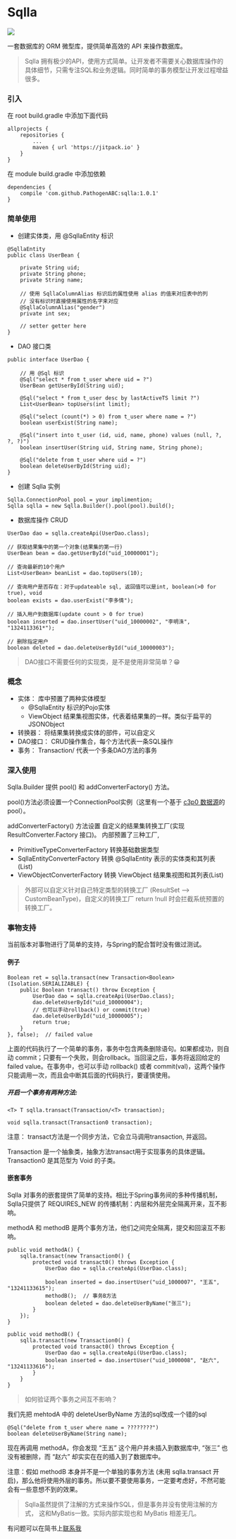# Sqlla

[![](https://jitpack.io/v/PathogenABC/sqlla.svg)](https://jitpack.io/#PathogenABC/sqlla)

一套数据库的 ORM 微型库，提供简单高效的 API 来操作数据库。
> Sqlla 拥有极少的API，使用方式简单。让开发者不需要关心数据库操作的具体细节，只需专注SQL和业务逻辑。同时简单的事务模型让开发过程增益很多。

### 引入
在 root build.gradle 中添加下面代码

```
allprojects {
    repositories {
        ...
        maven { url 'https://jitpack.io' }
    }
}
```
在 module build.gradle 中添加依赖

```
dependencies {
    compile 'com.github.PathogenABC:sqlla:1.0.1'
}
```

### 简单使用

* 创建实体类，用 @SqllaEntity 标识

```
@SqllaEntity
public class UserBean {

    private String uid;
    private String phone;
    private String name;

    // 使用 SqllaColumnAlias 标识后的属性使用 alias 的值来对应表中的列
    // 没有标识时直接使用属性的名字来对应
    @SqllaColumnAlias("gender")
    private int sex;

    // setter getter here
}
```

* DAO 接口类

```
public interface UserDao {

    // 用 @Sql 标识
    @Sql("select * from t_user where uid = ?")
    UserBean getUserById(String uid);

    @Sql("select * from t_user desc by lastActiveTS limit ?")
    List<UserBean> topUsers(int limit);

    @Sql("select (count(*) > 0) from t_user where name = ?")
    boolean userExist(String name);

    @Sql("insert into t_user (id, uid, name, phone) values (null, ?, ?, ?)")
    boolean insertUser(String uid, String name, String phone);

    @Sql("delete from t_user where uid = ?")
    boolean deleteUserById(String uid);
}
```

* 创建 Sqlla 实例

```
Sqlla.ConnectionPool pool = your implimention;
Sqlla sqlla = new Sqlla.Builder().pool(pool).build();
```

* 数据库操作 CRUD

```
UserDao dao = sqlla.createApi(UserDao.class);

// 获取结果集中的第一个对象(结果集的第一行)
UserBean bean = dao.getUserById("uid_10000001");

// 查询最新的10个用户
List<UserBean> beanList = dao.topUsers(10);

// 查询用户是否存在：对于updateable sql, 返回值可以是int, boolean(>0 for true), void
boolean exists = dao.userExist("李多情");

// 插入用户到数据库(update count > 0 for true)
boolean inserted = dao.insertUser("uid_10000002", "李明洙", "1324113361*");

// 删除指定用户
boolean deleted = dao.deleteUserById("uid_10000003");
```
> DAO接口不需要任何的实现类，是不是使用非常简单？😁

### 概念

* 实体： 库中预置了两种实体模型
    * @SqllaEntity 标识的Pojo实体
    * ViewObject 结果集视图实体，代表着结果集的一样。类似于扁平的 JSONObject
* 转换器： 将结果集转换成实体的部件，可以自定义
* DAO接口： CRUD操作集合，每个方法代表一条SQL操作
* 事务： Transaction/<T> 代表一个多条DAO方法的事务


### 深入使用

  Sqlla.Builder 提供 pool() 和 addConverterFactory() 方法。

  pool()方法必须设置一个ConnectionPool实例（这里有一个基于 [c3p0 数据源](https://github.com/PathogenABC/sqlla-pool-c3p0)的 pool）。

  addConverterFactory() 方法设置 自定义的结果集转换工厂(实现 ResultConverter.Factory 接口)。 内部预置了三种工厂,

  * PrimitiveTypeConverterFactory	    转换基础数据类型
  * SqllaEntityConverterFactory      转换 @SqllaEntity 表示的实体类和其列表(List)
  * ViewObjectConverterFactory       转换 ViewObject 结果集视图和其列表(List<ViewObject>)

> 外部可以自定义针对自己特定类型的转换工厂 (ResultSet --> CustomBeanType)，自定义的转换工厂 return !null 时会拦截系统预置的转换工厂。


### 事物支持

当前版本对事物进行了简单的支持，与Spring的配合暂时没有做过测试。

#### 例子

```
Boolean ret = sqlla.transact(new Transaction<Boolean>(Isolation.SERIALIZABLE) {
    public Boolean transact() throw Exception {
        UserDao dao = sqlla.createApi(UserDao.class);
        dao.deleteUserById("uid_10000004");
        // 也可以手动rollback() or commit(true)
        dao.deleteUserById("uid_10000005");
        return true;
    }
}, false);	// failed value
```

上面的代码执行了一个简单的事务，事务中包含两条删除语句。如果都成功，则自动 commit；只要有一个失败，则会rollback。当回滚之后，事务将返回给定的 failed value。在事务中，也可以手动  rollback() 或者 commit(val)，这两个操作只能调用一次，而且会中断其后面的代码执行，要谨慎使用。

##### 开启一个事务有两种方法:

`<T> T sqlla.transact(Transaction/<T> transaction);`

`void sqlla.transact(Transaction0 transaction);`

注意： transact方法是一个同步方法，它会立马调用transaction, 并返回。

Transaction<T> 是一个抽象类，抽象方法transact用于实现事务的具体逻辑。Transaction0 是其范型为 Void 的子类。

#### 嵌套事务

Sqlla 对事务的嵌套提供了简单的支持。相比于Spring事务间的多种传播机制，Sqlla只提供了 REQUIRES_NEW 的传播机制：内层和外层完全隔离开来，互不影响。

methodA 和 methodB 是两个事务方法，他们之间完全隔离，提交和回滚互不影响。

```
public void methodA() {
    sqlla.transact(new Transaction0() {
        protected void transact0() throws Exception {
            UserDao dao = sqlla.createApi(UserDao.class);

            boolean inserted = dao.insertUser("uid_1000007", "王五", "13241133615");
            methodB();  // 事务B方法
            boolean deleted = dao.deleteUserByName("张三");
        }
    });
}

public void methodB() {
    sqlla.transact(new Transaction0() {
        protected void transact0() throws Exception {
            UserDao dao = sqlla.createApi(UserDao.class);
            boolean inserted = dao.insertUser("uid_1000008", "赵六", "13241133616");
        }
    }
}
```

> 如何验证两个事务之间互不影响？

我们先把 mehtodA 中的 deleteUserByName 方法的sql改成一个错的sql

```
@Sql("delete from t_user where name = ????????")
boolean deleteUserByName(String name);
```

现在再调用 methodA，你会发现 “王五” 这个用户并未插入到数据库中, “张三” 也没有被删除，而 “赵六” 却实实在在的插入到了数据库中。

注意：假如 methodB 本身并不是一个单独的事务方法 (未用 sqlla.transact 开启)，那么他将使用外层的事务。所以要不要使用事务，一定要考虑好，不然可能会有一些意想不到的效果。

> Sqlla虽然提供了注解的方式来操作SQL，但是事务并没有使用注解的方式， 这和MyBatis一致。实际内部实现也和 MyBatis 相差无几。


有问题可以在简书上[联系我](http://www.jianshu.com/u/4c0007dc5b43)
